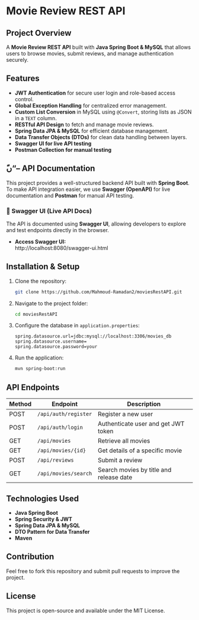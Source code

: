 # Movie Review REST API

## Project Overview
A **Movie Review REST API** built with **Java Spring Boot & MySQL** that allows users to browse movies, submit reviews, and manage authentication securely.

## Features
- **JWT Authentication** for secure user login and role-based access control.
- **Global Exception Handling** for centralized error management.
- **Custom List Conversion** in MySQL using `@Convert`, storing lists as JSON in a `TEXT` column.
- **RESTful API Design** to fetch and manage movie reviews.
- **Spring Data JPA & MySQL** for efficient database management.
- **Data Transfer Objects (DTOs)** for clean data handling between layers.
- **Swagger UI for live API testing**
- **Postman Collection for manual testing**


  
## ًں“– API Documentation

This project provides a well-structured backend API built with **Spring Boot**.  
To make API integration easier, we use **Swagger (OpenAPI)** for live documentation and **Postman** for manual API testing.

### 🔹 Swagger UI (Live API Docs)
The API is documented using **Swagger UI**, allowing developers to explore and test endpoints directly in the browser.
- **Access Swagger UI:**  
http://localhost:8080/swagger-ui.html

## Installation & Setup
1. Clone the repository:
   ```sh
   git clone https://github.com/Mahmoud-Ramadan2/moviesRestAPI.git
   ```
2. Navigate to the project folder:
   ```sh
   cd moviesRestAPI
   ```
3. Configure the database in `application.properties`:
   ```properties
   spring.datasource.url=jdbc:mysql://localhost:3306/movies_db
   spring.datasource.username=
   spring.datasource.password=your
   ```
4. Run the application:
   ```sh
   mvn spring-boot:run
   ```

## API Endpoints
| Method | Endpoint                 | Description |
|--------|--------------------------|-------------|
| POST   | `/api/auth/register`     | Register a new user |
| POST   | `/api/auth/login`        | Authenticate user and get JWT token |
| GET    | `/api/movies`            | Retrieve all movies |
| GET    | `/api/movies/{id}`       | Get details of a specific movie |
| POST   | `/api/reviews`           | Submit a review |
| GET    | `/api/movies/search`     | Search movies by title and release date |

## Technologies Used
- **Java Spring Boot**
- **Spring Security & JWT**
- **Spring Data JPA & MySQL**
- **DTO Pattern for Data Transfer**
- **Maven**

## Contribution
Feel free to fork this repository and submit pull requests to improve the project.

## License
This project is open-source and available under the MIT License.
